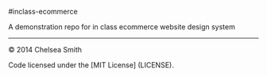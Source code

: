 #inclass-ecommerce

A demonstration repo for in class ecommerce website design system

---

© 2014 Chelsea Smith

Code licensed under the [MIT License] (LICENSE).